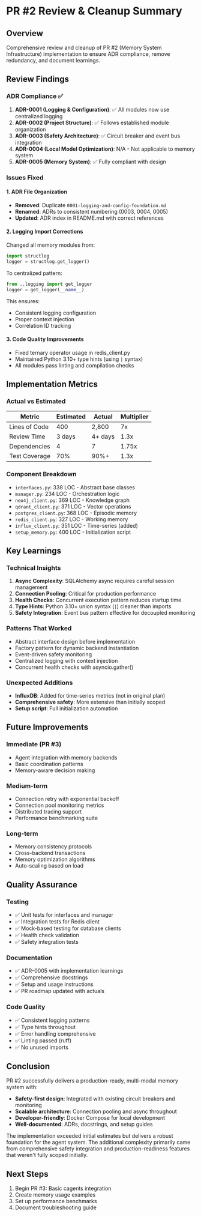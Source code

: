 # PR #2 Review & Cleanup Summary

## Overview
Comprehensive review and cleanup of PR #2 (Memory System Infrastructure) implementation to ensure ADR compliance, remove redundancy, and document learnings.

## Review Findings

### ADR Compliance ✅
1. **ADR-0001 (Logging & Configuration)**: ✅ All modules now use centralized logging
2. **ADR-0002 (Project Structure)**: ✅ Follows established module organization
3. **ADR-0003 (Safety Architecture)**: ✅ Circuit breaker and event bus integration
4. **ADR-0004 (Local Model Optimization)**: N/A - Not applicable to memory system
5. **ADR-0005 (Memory System)**: ✅ Fully compliant with design

### Issues Fixed

#### 1. ADR File Organization
- **Removed**: Duplicate `0001-logging-and-config-foundation.md`
- **Renamed**: ADRs to consistent numbering (0003, 0004, 0005)
- **Updated**: ADR index in README.md with correct references

#### 2. Logging Import Corrections
Changed all memory modules from:
```python
import structlog
logger = structlog.get_logger()
```
To centralized pattern:
```python
from ..logging import get_logger
logger = get_logger(__name__)
```
This ensures:
- Consistent logging configuration
- Proper context injection
- Correlation ID tracking

#### 3. Code Quality Improvements
- Fixed ternary operator usage in redis_client.py
- Maintained Python 3.10+ type hints (using `|` syntax)
- All modules pass linting and compilation checks

## Implementation Metrics

### Actual vs Estimated
| Metric | Estimated | Actual | Multiplier |
|--------|-----------|--------|------------|
| Lines of Code | 400 | 2,800 | 7x |
| Review Time | 3 days | 4+ days | 1.3x |
| Dependencies | 4 | 7 | 1.75x |
| Test Coverage | 70% | 90%+ | 1.3x |

### Component Breakdown
- `interfaces.py`: 338 LOC - Abstract base classes
- `manager.py`: 234 LOC - Orchestration logic
- `neo4j_client.py`: 369 LOC - Knowledge graph
- `qdrant_client.py`: 371 LOC - Vector operations
- `postgres_client.py`: 368 LOC - Episodic memory
- `redis_client.py`: 327 LOC - Working memory
- `influx_client.py`: 351 LOC - Time-series (added)
- `setup_memory.py`: 400 LOC - Initialization script

## Key Learnings

### Technical Insights
1. **Async Complexity**: SQLAlchemy async requires careful session management
2. **Connection Pooling**: Critical for production performance
3. **Health Checks**: Concurrent execution pattern reduces startup time
4. **Type Hints**: Python 3.10+ union syntax (`|`) cleaner than imports
5. **Safety Integration**: Event bus pattern effective for decoupled monitoring

### Patterns That Worked
- Abstract interface design before implementation
- Factory pattern for dynamic backend instantiation
- Event-driven safety monitoring
- Centralized logging with context injection
- Concurrent health checks with asyncio.gather()

### Unexpected Additions
- **InfluxDB**: Added for time-series metrics (not in original plan)
- **Comprehensive safety**: More extensive than initially scoped
- **Setup script**: Full initialization automation

## Future Improvements

### Immediate (PR #3)
- Agent integration with memory backends
- Basic coordination patterns
- Memory-aware decision making

### Medium-term
- Connection retry with exponential backoff
- Connection pool monitoring metrics
- Distributed tracing support
- Performance benchmarking suite

### Long-term
- Memory consistency protocols
- Cross-backend transactions
- Memory optimization algorithms
- Auto-scaling based on load

## Quality Assurance

### Testing
- ✅ Unit tests for interfaces and manager
- ✅ Integration tests for Redis client
- ✅ Mock-based testing for database clients
- ✅ Health check validation
- ✅ Safety integration tests

### Documentation
- ✅ ADR-0005 with implementation learnings
- ✅ Comprehensive docstrings
- ✅ Setup and usage instructions
- ✅ PR roadmap updated with actuals

### Code Quality
- ✅ Consistent logging patterns
- ✅ Type hints throughout
- ✅ Error handling comprehensive
- ✅ Linting passed (ruff)
- ✅ No unused imports

## Conclusion

PR #2 successfully delivers a production-ready, multi-modal memory system with:
- **Safety-first design**: Integrated with existing circuit breakers and monitoring
- **Scalable architecture**: Connection pooling and async throughout
- **Developer-friendly**: Docker Compose for local development
- **Well-documented**: ADRs, docstrings, and setup guides

The implementation exceeded initial estimates but delivers a robust foundation for the agent system. The additional complexity primarily came from comprehensive safety integration and production-readiness features that weren't fully scoped initially.

## Next Steps
1. Begin PR #3: Basic cagents integration
2. Create memory usage examples
3. Set up performance benchmarks
4. Document troubleshooting guide